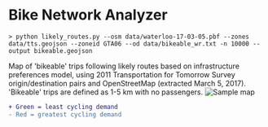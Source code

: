 # Bike Network Analyzer

```> python likely_routes.py --osm data/waterloo-17-03-05.pbf --zones data/tts.geojson --zoneid GTA06 --od data/bikeable_wr.txt -n 10000 --output bikeable.geojson```

Map of 'bikeable' trips following likely routes based on infrastructure preferences model, using 2011 Transportation for Tomorrow Survey origin/destination pairs and OpenStreetMap (extracted March 5, 2017). 'Bikeable' trips are defined as 1-5 km with no passengers.
![Sample map](https://raw.githubusercontent.com/TriTAG/bike-network-analyzer/master/sample.png)
```diff
+ Green = least cycling demand
- Red = greatest cycling demand
```
